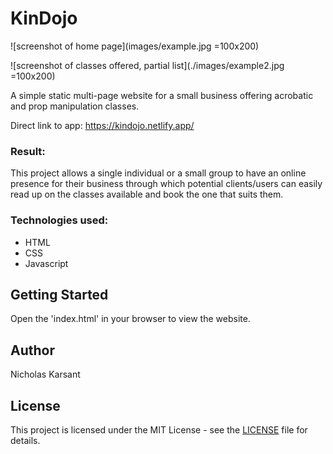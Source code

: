 # KinDojo

![screenshot of home page](images/example.jpg =100x200)
<!-- <img src="images/example.jpg" alt="drawing" style="max-width:100px !important; max-height: 300px !important;"/> -->

![screenshot of classes offered, partial list](./images/example2.jpg =100x200)
<!-- <img src="images/exmaple2.jpg" alt="screenshot of classes offered, partial list" style="max-width:100px !important; max-height: 300px !important;"/> -->


A simple static multi-page website for a small business offering acrobatic and prop manipulation classes.  

Direct link to app: https://kindojo.netlify.app/


### Result:

This project allows a single individual or a small group to have an online presence for their business through which potential clients/users can easily read up on the classes available and book the one that suits them.


### Technologies used:

- HTML
- CSS
- Javascript




## Getting Started

Open the 'index.html' in your browser to view the website.



## Author
Nicholas Karsant
## License
This project is licensed under the MIT License - see the [LICENSE](LICENSE.md) file for details.